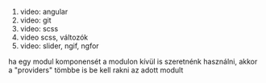 1. video: angular
2. video: git
3. video: scss
4. video scss, változók
5. video: slider, ngif, ngfor

ha egy modul komponensét a modulon kívül is szeretnénk használni, akkor a "providers" tömbbe is be kell rakni az adott modult
